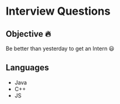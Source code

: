 # Interview Questions

## Objective :fire:
Be better than yesterday to get an Intern  :smiley:

## Languages
  - Java
  - C++ 
  - JS 
